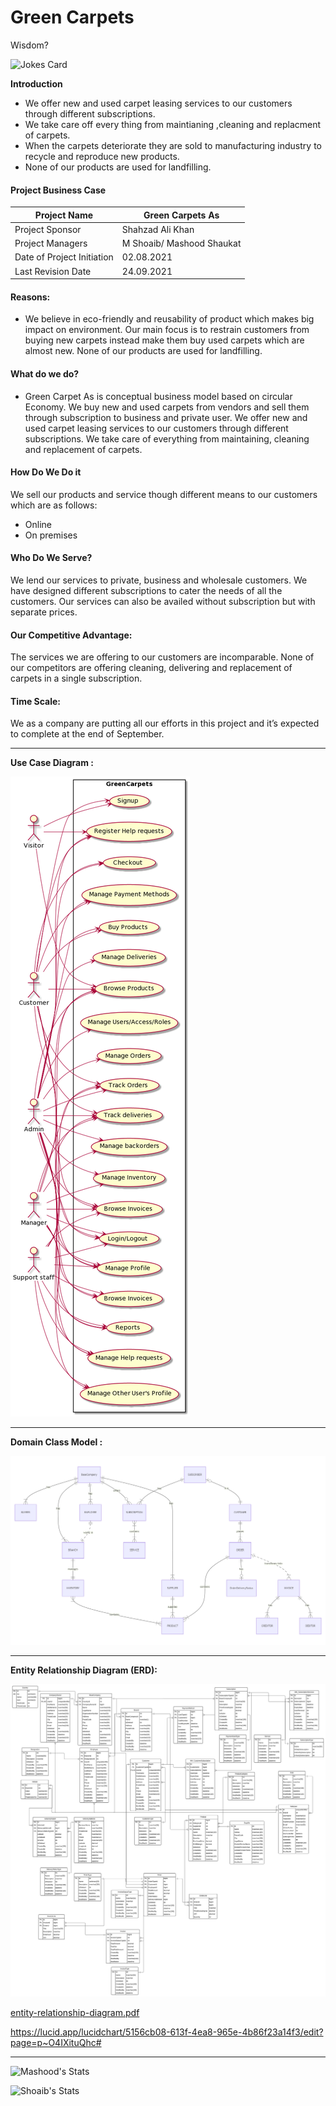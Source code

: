 # Green Carpets 

Wisdom?

![Jokes Card](https://readme-jokes.vercel.app/api)

**Introduction**

* We offer new and used carpet leasing services to our customers through different subscriptions.
* We take care off every thing from  maintianing ,cleaning and replacment of carpets.
* When the carpets deteriorate they are sold to manufacturing industry to recycle and reproduce new products.
* None of our products are used for landfilling.

#### 																Project Business Case 

| Project Name               | Green Carpets As          |
| -------------------------- | ------------------------- |
| Project Sponsor            | Shahzad Ali Khan          |
| Project Managers           | M Shoaib/ Mashood Shaukat |
| Date of Project Initiation | 02.08.2021                |
| Last Revision Date         | 24.09.2021                |

 

#### Reasons: 

- We believe in eco-friendly and reusability of product which makes big impact on environment. Our main focus is to restrain customers from buying new carpets instead make them buy used carpets which are almost new. None of our products are used for landfilling. 

#### What do we do? 

- Green Carpet As is conceptual business model based on circular Economy. We buy new and used carpets from vendors and sell them through subscription to business and private user. We offer new and used carpet leasing services to our customers through different subscriptions. We take care of everything from maintaining, cleaning and replacement of carpets. 

#### How Do We Do it 

We sell our products and service though different means to our customers which are as follows: 

- Online 
- On premises 

#### Who Do We Serve? 

We lend our services to private, business and wholesale customers. We have designed different subscriptions to cater the needs of all the customers. Our services can also be availed without subscription but with separate prices. 

#### Our Competitive Advantage:

The services we are offering to our customers are incomparable. None of our competitors are offering cleaning, delivering and replacement of carpets in a single subscription. 

#### Time Scale: 

We as a company are putting all our efforts in this project and it’s expected to complete at the end of September. 

---

**Use Case Diagram :** 

![use-case-diagram-plantuml](documentation/design-and-analysis/use-case-diagram-plantuml.png)

---

**Domain Class Model :**

![domain-class-model](documentation/design-and-analysis/domain-class-model.png)

---

**Entity Relationship Diagram (ERD):**



![erd](documentation/design-and-analysis/erd.svg)

 [entity-relationship-diagram.pdf](documentation/design-and-analysis/entity-relationship-diagram.pdf) 

https://lucid.app/lucidchart/5156cb08-613f-4ea8-965e-4b86f23a14f3/edit?page=p~O4IXituQhc#

---

![Mashood's Stats](https://github-readme-stats.vercel.app/api?username=mashoodshaukat00&show_icons=true)

![Shoaib's Stats](https://github-readme-stats.vercel.app/api?username=mshoaibtalha&show_icons=true)